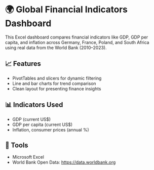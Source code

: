 # 🌍 Global Financial Indicators Dashboard 

This Excel dashboard compares financial indicators like GDP, GDP per capita, and inflation across Germany, France, Poland, and South Africa using real data from the World Bank (2010–2023).

## 📈 Features
- PivotTables and slicers for dynamic filtering
- Line and bar charts for trend comparison
- Clean layout for presenting finance insights

## 📊 Indicators Used
- GDP (current US$)
- GDP per capita (current US$)
- Inflation, consumer prices (annual %)

## 📁 Tools
- Microsoft Excel
- World Bank Open Data: https://data.worldbank.org

